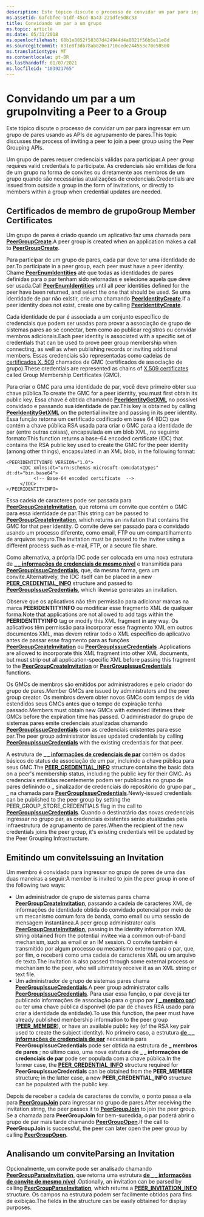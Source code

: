 ```yaml
---
description: Este tópico discute o processo de convidar um par para ingressar em um grupo de pares usando as APIs de agrupamento de pares.
ms.assetid: 6afcbfec-b1df-45cd-8a43-221dfe5d8c33
title: Convidando um par a um grupo
ms.topic: article
ms.date: 05/31/2018
ms.openlocfilehash: 68b1e8852f58387d424944d4a8821f56b5e11e8d
ms.sourcegitcommit: 831e8f3db78ab820e1710cede244553c70e50500
ms.translationtype: MT
ms.contentlocale: pt-BR
ms.lasthandoff: 01/07/2021
ms.locfileid: "103921765"
---
```

# <a name="inviting-a-peer-to-a-group"></a><span data-ttu-id="c7d2e-103">Convidando um par a um grupo</span><span class="sxs-lookup"><span data-stu-id="c7d2e-103">Inviting a Peer to a Group</span></span>

<span data-ttu-id="c7d2e-104">Este tópico discute o processo de convidar um par para ingressar em um grupo de pares usando as APIs de agrupamento de pares.</span><span class="sxs-lookup"><span data-stu-id="c7d2e-104">This topic discusses the process of inviting a peer to join a peer group using the Peer Grouping APIs.</span></span>

<span data-ttu-id="c7d2e-105">Um grupo de pares requer credenciais válidas para participar.</span><span class="sxs-lookup"><span data-stu-id="c7d2e-105">A peer group requires valid credentials to participate.</span></span> <span data-ttu-id="c7d2e-106">As credenciais são emitidas de fora de um grupo na forma de convites ou diretamente aos membros de um grupo quando são necessárias atualizações de credenciais.</span><span class="sxs-lookup"><span data-stu-id="c7d2e-106">Credentials are issued from outside a group in the form of invitations, or directly to members within a group when credential updates are needed.</span></span>

## <a name="group-member-certificates"></a><span data-ttu-id="c7d2e-107">Certificados de membro de grupo</span><span class="sxs-lookup"><span data-stu-id="c7d2e-107">Group Member Certificates</span></span>

<span data-ttu-id="c7d2e-108">Um grupo de pares é criado quando um aplicativo faz uma chamada para [**PeerGroupCreate**](/windows/desktop/api/P2P/nf-p2p-peergroupcreate).</span><span class="sxs-lookup"><span data-stu-id="c7d2e-108">A peer group is created when an application makes a call to [**PeerGroupCreate**](/windows/desktop/api/P2P/nf-p2p-peergroupcreate).</span></span>

<span data-ttu-id="c7d2e-109">Para participar de um grupo de pares, cada par deve ter uma identidade de par.</span><span class="sxs-lookup"><span data-stu-id="c7d2e-109">To participate in a peer group, each peer must have a peer identity.</span></span> <span data-ttu-id="c7d2e-110">Chame [**PeerEnumIdentities**](/windows/desktop/api/P2P/nf-p2p-peerenumidentities) até que todas as identidades de pares definidas para o par tenham sido retornadas e selecione aquela que deve ser usada.</span><span class="sxs-lookup"><span data-stu-id="c7d2e-110">Call [**PeerEnumIdentities**](/windows/desktop/api/P2P/nf-p2p-peerenumidentities) until all peer identities defined for the peer have been returned, and select the one that should be used.</span></span> <span data-ttu-id="c7d2e-111">Se uma identidade de par não existir, crie uma chamando [**PeerIdentityCreate**](/windows/desktop/api/P2P/nf-p2p-peeridentitycreate).</span><span class="sxs-lookup"><span data-stu-id="c7d2e-111">If a peer identity does not exist, create one by calling [**PeerIdentityCreate**](/windows/desktop/api/P2P/nf-p2p-peeridentitycreate).</span></span>

<span data-ttu-id="c7d2e-112">Cada identidade de par é associada a um conjunto específico de credenciais que podem ser usadas para provar a associação de grupo de sistemas pares ao se conectar, bem como ao publicar registros ou convidar membros adicionais.</span><span class="sxs-lookup"><span data-stu-id="c7d2e-112">Each peer identity is associated with a specific set of credentials that can be used to prove peer group membership when connecting, as well as when publishing records or inviting additional members.</span></span> <span data-ttu-id="c7d2e-113">Essas credenciais são representadas como cadeias de [certificados X. 509](https://www.ietf.org/rfc/rfc2511.txt) chamados de GMC (certificados de associação de grupo).</span><span class="sxs-lookup"><span data-stu-id="c7d2e-113">These credentials are represented as chains of [X.509 certificates](https://www.ietf.org/rfc/rfc2511.txt) called Group Membership Certificates (GMC).</span></span>

<span data-ttu-id="c7d2e-114">Para criar o GMC para uma identidade de par, você deve primeiro obter sua chave pública.</span><span class="sxs-lookup"><span data-stu-id="c7d2e-114">To create the GMC for a peer identity, you must first obtain its public key.</span></span> <span data-ttu-id="c7d2e-115">Essa chave é obtida chamando [**PeerIdentityGetXML**](/windows/desktop/api/P2P/nf-p2p-peeridentitygetxml) no possível convidado e passando sua identidade de par.</span><span class="sxs-lookup"><span data-stu-id="c7d2e-115">This key is obtained by calling [**PeerIdentityGetXML**](/windows/desktop/api/P2P/nf-p2p-peeridentitygetxml) on the potential invitee and passing in its peer identity.</span></span> <span data-ttu-id="c7d2e-116">Essa função retorna um certificado codificado em base 64 (IDC) que contém a chave pública RSA usada para criar o GMC para a identidade de par (entre outras coisas), encapsulada em um blob XML, no seguinte formato:</span><span class="sxs-lookup"><span data-stu-id="c7d2e-116">This function returns a base-64 encoded certificate (IDC) that contains the RSA public key used to create the GMC for the peer identity (among other things), encapsulated in an XML blob, in the following format:</span></span>

``` syntax
<PEERIDENTITYINFO VERSION="1.0">
     <IDC xmlns:dt="urn:schemas-microsoft-com:datatypes" dt:dt="bin.base64">
          <!-- Base-64 encoded certificate  -->
     </IDC>
</PEERIDENTITYINFO>
```

<span data-ttu-id="c7d2e-117">Essa cadeia de caracteres pode ser passada para [**PeerGroupCreateInvitation**](/windows/desktop/api/P2P/nf-p2p-peergroupcreateinvitation), que retorna um convite que contém o GMC para essa identidade de par.</span><span class="sxs-lookup"><span data-stu-id="c7d2e-117">This string can be passed to [**PeerGroupCreateInvitation**](/windows/desktop/api/P2P/nf-p2p-peergroupcreateinvitation), which returns an invitation that contains the GMC for that peer identity.</span></span> <span data-ttu-id="c7d2e-118">O convite deve ser passado para o convidado usando um processo diferente, como email, FTP ou um compartilhamento de arquivos seguro.</span><span class="sxs-lookup"><span data-stu-id="c7d2e-118">The invitation must be passed to the invitee using a different process such as e-mail, FTP, or a secure file share.</span></span>

<span data-ttu-id="c7d2e-119">Como alternativa, a própria IDC pode ser colocada em uma nova estrutura de [**\_ \_ informações de credenciais de mesmo nível**](/windows/desktop/api/P2P/ns-p2p-peer_credential_info) e transmitida para [**PeerGroupIssueCredentials**](/windows/desktop/api/P2P/nf-p2p-peergroupissuecredentials), que, da mesma forma, gera um convite.</span><span class="sxs-lookup"><span data-stu-id="c7d2e-119">Alternatively, the IDC itself can be placed in a new [**PEER\_CREDENTIAL\_INFO**](/windows/desktop/api/P2P/ns-p2p-peer_credential_info) structure and passed to [**PeerGroupIssueCredentials**](/windows/desktop/api/P2P/nf-p2p-peergroupissuecredentials), which likewise generates an invitation.</span></span>

<span data-ttu-id="c7d2e-120">Observe que os aplicativos não têm permissão para adicionar marcas na marca **PEERIDENTITYINFO** ou modificar esse fragmento XML de qualquer forma.</span><span class="sxs-lookup"><span data-stu-id="c7d2e-120">Note that applications are not allowed to add tags within the **PEERIDENTITYINFO** tag or modify this XML fragment in any way.</span></span> <span data-ttu-id="c7d2e-121">Os aplicativos têm permissão para incorporar esse fragmento XML em outros documentos XML, mas devem retirar todo o XML específico do aplicativo antes de passar esse fragmento para as funções [**PeerGroupCreateInvitation**](/windows/desktop/api/P2P/nf-p2p-peergroupcreateinvitation) ou [**PeerGroupIssueCredentials**](/windows/desktop/api/P2P/nf-p2p-peergroupissuecredentials) .</span><span class="sxs-lookup"><span data-stu-id="c7d2e-121">Applications are allowed to incorporate this XML fragment into other XML documents, but must strip out all application-specific XML before passing this fragment to the [**PeerGroupCreateInvitation**](/windows/desktop/api/P2P/nf-p2p-peergroupcreateinvitation) or [**PeerGroupIssueCredentials**](/windows/desktop/api/P2P/nf-p2p-peergroupissuecredentials) functions.</span></span>

<span data-ttu-id="c7d2e-122">Os GMCs de membros são emitidos por administradores e pelo criador do grupo de pares.</span><span class="sxs-lookup"><span data-stu-id="c7d2e-122">Member GMCs are issued by administrators and the peer group creator.</span></span> <span data-ttu-id="c7d2e-123">Os membros devem obter novos GMCs com tempos de vida estendidos seus GMCs antes que o tempo de expiração tenha passado.</span><span class="sxs-lookup"><span data-stu-id="c7d2e-123">Members must obtain new GMCs with extended lifetimes their GMCs before the expiration time has passed.</span></span> <span data-ttu-id="c7d2e-124">O administrador do grupo de sistemas pares emite credenciais atualizadas chamando [**PeerGroupIssueCredentials**](/windows/desktop/api/P2P/nf-p2p-peergroupissuecredentials) com as credenciais existentes para esse par.</span><span class="sxs-lookup"><span data-stu-id="c7d2e-124">The peer group administrator issues updated credentials by calling [**PeerGroupIssueCredentials**](/windows/desktop/api/P2P/nf-p2p-peergroupissuecredentials) with the existing credentials for that peer.</span></span>

<span data-ttu-id="c7d2e-125">A estrutura de [**\_ \_ informações de credenciais de par**](/windows/desktop/api/P2P/ns-p2p-peer_credential_info) contém os dados básicos do status de associação de um par, incluindo a chave pública para seus GMC.</span><span class="sxs-lookup"><span data-stu-id="c7d2e-125">The [**PEER\_CREDENTIAL\_INFO**](/windows/desktop/api/P2P/ns-p2p-peer_credential_info) structure contains the basic data on a peer's membership status, including the public key for their GMC.</span></span> <span data-ttu-id="c7d2e-126">As credenciais emitidas recentemente podem ser publicadas no grupo de pares definindo o \_ sinalizador de credenciais do repositório do grupo par \_ \_ na chamada para [**PeerGroupIssueCredentials**](/windows/desktop/api/P2P/nf-p2p-peergroupissuecredentials).</span><span class="sxs-lookup"><span data-stu-id="c7d2e-126">Newly-issued credentials can be published to the peer group by setting the PEER\_GROUP\_STORE\_CREDENTIALS flag in the call to [**PeerGroupIssueCredentials**](/windows/desktop/api/P2P/nf-p2p-peergroupissuecredentials).</span></span> <span data-ttu-id="c7d2e-127">Quando o destinatário das novas credenciais ingressar no grupo par, as credenciais existentes serão atualizadas pela infraestrutura de agrupamento de pares.</span><span class="sxs-lookup"><span data-stu-id="c7d2e-127">When the recipient of the new credentials joins the peer group, it's existing credentials will be updated by the Peer Grouping Infrastructure.</span></span>

## <a name="issuing-an-invitation"></a><span data-ttu-id="c7d2e-128">Emitindo um convite</span><span class="sxs-lookup"><span data-stu-id="c7d2e-128">Issuing an Invitation</span></span>

<span data-ttu-id="c7d2e-129">Um membro é convidado para ingressar no grupo de pares de uma das duas maneiras a seguir:</span><span class="sxs-lookup"><span data-stu-id="c7d2e-129">A member is invited to join the peer group in one of the following two ways:</span></span>

-   <span data-ttu-id="c7d2e-130">Um administrador de grupo de sistemas pares chama [**PeerGroupCreateInvitation**](/windows/desktop/api/P2P/nf-p2p-peergroupcreateinvitation), passando a cadeia de caracteres XML de informações de identidade obtida do convidado potencial por meio de um mecanismo comum fora de banda, como email ou uma sessão de mensagem instantânea.</span><span class="sxs-lookup"><span data-stu-id="c7d2e-130">A peer group administrator calls [**PeerGroupCreateInvitation**](/windows/desktop/api/P2P/nf-p2p-peergroupcreateinvitation), passing in the identity information XML string obtained from the potential invitee via a common out-of-band mechanism, such as email or an IM session.</span></span> <span data-ttu-id="c7d2e-131">O convite também é transmitido por algum processo ou mecanismo externo para o par, que, por fim, o receberá como uma cadeia de caracteres XML ou um arquivo de texto.</span><span class="sxs-lookup"><span data-stu-id="c7d2e-131">The invitation is also passed through some external process or mechanism to the peer, who will ultimately receive it as an XML string or text file.</span></span>
-   <span data-ttu-id="c7d2e-132">Um administrador de grupo de sistemas pares chama [**PeerGroupIssueCredentials**](/windows/desktop/api/P2P/nf-p2p-peergroupissuecredentials).</span><span class="sxs-lookup"><span data-stu-id="c7d2e-132">A peer group administrator calls [**PeerGroupIssueCredentials**](/windows/desktop/api/P2P/nf-p2p-peergroupissuecredentials).</span></span> <span data-ttu-id="c7d2e-133">Para usar essa função, o par deve já ter publicado informações de associação para o grupo par [**( \_ membro par**](/windows/desktop/api/P2P/ns-p2p-peer_member)) ou ter uma chave pública disponível (do par de chaves RSA usado para criar a identidade da entidade).</span><span class="sxs-lookup"><span data-stu-id="c7d2e-133">To use this function, the peer must have already published membership information to the peer group ([**PEER\_MEMBER**](/windows/desktop/api/P2P/ns-p2p-peer_member)), or have an available public key (of the RSA key pair used to create the subject identity).</span></span> <span data-ttu-id="c7d2e-134">No primeiro caso, a estrutura [**de \_ \_ informações de credenciais de par**](/windows/desktop/api/P2P/ns-p2p-peer_credential_info) necessária para **PeerGroupIssueCredentials** pode ser obtida na estrutura de **\_ membros de pares** ; no último caso, uma nova estrutura de **\_ \_ informações de credenciais de par** pode ser populada com a chave pública.</span><span class="sxs-lookup"><span data-stu-id="c7d2e-134">In the former case, the [**PEER\_CREDENTIAL\_INFO**](/windows/desktop/api/P2P/ns-p2p-peer_credential_info) structure required for **PeerGroupIssueCredentials** can be obtained from the **PEER\_MEMBER** structure; in the latter case, a new **PEER\_CREDENTIAL\_INFO** structure can be populated with the public key.</span></span>

<span data-ttu-id="c7d2e-135">Depois de receber a cadeia de caracteres de convite, o ponto passa a ela para [**PeerGroupJoin**](/windows/desktop/api/P2P/nf-p2p-peergroupjoin) para ingressar no grupo de pares.</span><span class="sxs-lookup"><span data-stu-id="c7d2e-135">After receiving the invitation string, the peer passes it to [**PeerGroupJoin**](/windows/desktop/api/P2P/nf-p2p-peergroupjoin) to join the peer group.</span></span> <span data-ttu-id="c7d2e-136">Se a chamada para **PeerGroupJoin** for bem-sucedida, o par poderá abrir o grupo de par mais tarde chamando [**PeerGroupOpen**](/windows/desktop/api/P2P/nf-p2p-peergroupopen).</span><span class="sxs-lookup"><span data-stu-id="c7d2e-136">If the call to **PeerGroupJoin** is successful, the peer can later open the peer group by calling [**PeerGroupOpen**](/windows/desktop/api/P2P/nf-p2p-peergroupopen).</span></span>

## <a name="parsing-an-invitation"></a><span data-ttu-id="c7d2e-137">Analisando um convite</span><span class="sxs-lookup"><span data-stu-id="c7d2e-137">Parsing an Invitation</span></span>

<span data-ttu-id="c7d2e-138">Opcionalmente, um convite pode ser analisado chamando [**PeerGroupParseInvitation**](/windows/desktop/api/P2P/nf-p2p-peergroupparseinvitation), que retorna uma estrutura [**de \_ \_ informações de convite de mesmo nível**](/windows/desktop/api/P2P/ns-p2p-peer_invitation_info) .</span><span class="sxs-lookup"><span data-stu-id="c7d2e-138">Optionally, an invitation can be parsed by calling [**PeerGroupParseInvitation**](/windows/desktop/api/P2P/nf-p2p-peergroupparseinvitation), which returns a [**PEER\_INVITATION\_INFO**](/windows/desktop/api/P2P/ns-p2p-peer_invitation_info) structure.</span></span> <span data-ttu-id="c7d2e-139">Os campos na estrutura podem ser facilmente obtidos para fins de exibição.</span><span class="sxs-lookup"><span data-stu-id="c7d2e-139">The fields in the structure can be easily obtained for display purposes.</span></span>

 

 



